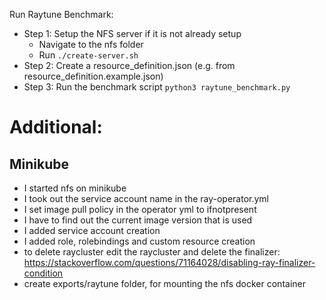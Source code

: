 Run Raytune Benchmark:
- Step 1: Setup the NFS server if it is not already setup
  - Navigate to the nfs folder
  - Run ```./create-server.sh```
- Step 2: Create a resource_definition.json (e.g. from resource_definition.example.json)
- Step 3: Run the benchmark script ```python3 raytune_benchmark.py```


# Additional:
## Minikube
- I started nfs on minikube
- I took out the service account name in the ray-operator.yml
- I set image pull policy in the operator yml to ifnotpresent
- I have to find out the current image version that is used
- I added service account creation
- I added role, rolebindings and custom resource creation
- to delete raycluster edit the raycluster and delete the finalizer: https://stackoverflow.com/questions/71164028/disabling-ray-finalizer-condition
- create exports/raytune folder, for mounting the nfs docker container
